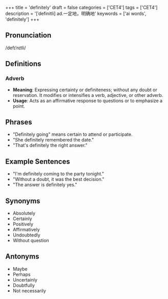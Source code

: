 +++
title = 'definitely'
draft = false
categories = ['CET4']
tags = ['CET4']
description = '[ˈdefinitli] ad.一定地，明确地'
keywords = ['ai words', 'definitely']
+++

## Pronunciation
/defɪˈnɪtli/

## Definitions
### Adverb
- **Meaning**: Expressing certainty or definiteness; without any doubt or reservation. It modifies or intensifies a verb, adjective, or other adverb.
- **Usage**: Acts as an affirmative response to questions or to emphasize a point.

## Phrases
- "Definitely going" means certain to attend or participate.
- "She definitely remembered the date."
- "That's definitely the right answer."

## Example Sentences
- "I'm definitely coming to the party tonight."
- "Without a doubt, it was the best decision."
- "The answer is definitely yes."

## Synonyms
- Absolutely
- Certainly
- Positively
- Affirmatively
- Undoubtedly
- Without question

## Antonyms
- Maybe
- Perhaps
- Uncertainly
- Doubtfully
- Not necessarily
